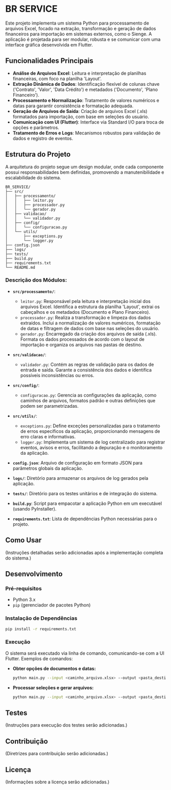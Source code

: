 # BR SERVICE

Este projeto implementa um sistema Python para processamento de arquivos Excel, focado na extração, transformação e geração de dados financeiros para importação em sistemas externos, como o Sienge. A aplicação é projetada para ser modular, robusta e se comunicar com uma interface gráfica desenvolvida em Flutter.

## Funcionalidades Principais

- **Análise de Arquivos Excel**: Leitura e interpretação de planilhas financeiras, com foco na planilha 'Layout'.
- **Extração Dinâmica de Dados**: Identificação flexível de colunas chave ('Contrato', 'Valor', 'Data Crédito') e metadados ('Documento', 'Plano Financeiro').
- **Processamento e Normalização**: Tratamento de valores numéricos e datas para garantir consistência e formatação adequada.
- **Geração de Arquivos de Saída**: Criação de arquivos Excel (.xls) formatados para importação, com base em seleções do usuário.
- **Comunicação com UI (Flutter)**: Interface via Standard I/O para troca de opções e parâmetros.
- **Tratamento de Erros e Logs**: Mecanismos robustos para validação de dados e registro de eventos.

## Estrutura do Projeto

A arquitetura do projeto segue um design modular, onde cada componente possui responsabilidades bem definidas, promovendo a manutenibilidade e escalabilidade do sistema.

```
BR_SERVICE/
├── src/
│   ├── processamento/
│   │   ├── leitor.py
│   │   ├── processador.py
│   │   └── gerador.py
│   ├── validacao/
│   │   └── validador.py
│   ├── config/
│   │   └── configuracao.py
│   └── utils/
│       ├── exceptions.py
│       └── logger.py
├── config.json
├── logs/
├── tests/
├── build.py
├── requirements.txt
└── README.md
```

### Descrição dos Módulos:

- **`src/processamento/`**:
    - `leitor.py`: Responsável pela leitura e interpretação inicial dos arquivos Excel. Identifica a estrutura da planilha 'Layout', extrai os cabeçalhos e os metadados (Documento e Plano Financeiro).
    - `processador.py`: Realiza a transformação e limpeza dos dados extraídos. Inclui a normalização de valores numéricos, formatação de datas e filtragem de dados com base nas seleções do usuário.
    - `gerador.py`: Encarregado da criação dos arquivos de saída (.xls). Formata os dados processados de acordo com o layout de importação e organiza os arquivos nas pastas de destino.

- **`src/validacao/`**:
    - `validador.py`: Contém as regras de validação para os dados de entrada e saída. Garante a consistência dos dados e identifica possíveis inconsistências ou erros.

- **`src/config/`**:
    - `configuracao.py`: Gerencia as configurações da aplicação, como caminhos de arquivos, formatos padrão e outras definições que podem ser parametrizadas.

- **`src/utils/`**:
    - `exceptions.py`: Define exceções personalizadas para o tratamento de erros específicos da aplicação, proporcionando mensagens de erro claras e informativas.
    - `logger.py`: Implementa um sistema de log centralizado para registrar eventos, avisos e erros, facilitando a depuração e o monitoramento da aplicação.

- **`config.json`**: Arquivo de configuração em formato JSON para parâmetros globais da aplicação.
- **`logs/`**: Diretório para armazenar os arquivos de log gerados pela aplicação.
- **`tests/`**: Diretório para os testes unitários e de integração do sistema.
- **`build.py`**: Script para empacotar a aplicação Python em um executável (usando PyInstaller).
- **`requirements.txt`**: Lista de dependências Python necessárias para o projeto.

## Como Usar

(Instruções detalhadas serão adicionadas após a implementação completa do sistema.)

## Desenvolvimento

### Pré-requisitos

- Python 3.x
- `pip` (gerenciador de pacotes Python)

### Instalação de Dependências

```bash
pip install -r requirements.txt
```

### Execução

O sistema será executado via linha de comando, comunicando-se com a UI Flutter. Exemplos de comandos:

- **Obter opções de documentos e datas:**
  ```bash
  python main.py --input <caminho_arquivo.xlsx> --output <pasta_destino> --get-options
  ```

- **Processar seleções e gerar arquivos:**
  ```bash
  python main.py --input <caminho_arquivo.xlsx> --output <pasta_destino> --documentos AZ,REG --datas 05/05/2025,27/05/2025
  ```

## Testes

(Instruções para execução dos testes serão adicionadas.)

## Contribuição

(Diretrizes para contribuição serão adicionadas.)

## Licença

(Informações sobre a licença serão adicionadas.)


